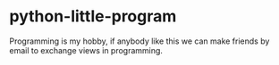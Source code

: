 # python-little-program
Programming is my hobby, if anybody like this we can make friends by email to exchange views in programming.
